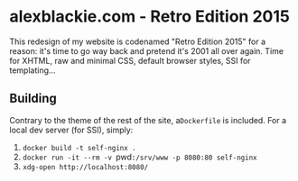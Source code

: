 # alexblackie.com - Retro Edition 2015

This redesign of my website is codenamed "Retro Edition 2015" for a reason: it's
time to go way back and pretend it's 2001 all over again. Time for XHTML, raw
and minimal CSS, default browser styles, SSI for templating...

## Building

Contrary to the theme of the rest of the site, a`Dockerfile` is included. For a
local dev server (for SSI), simply:

1. `docker build -t self-nginx .`
2. `docker run -it --rm -v `pwd`:/srv/www -p 8080:80 self-nginx`
3. `xdg-open http://localhost:8080/`
